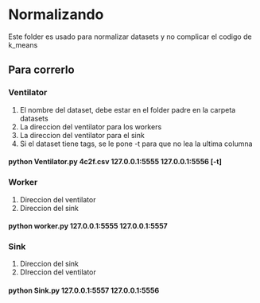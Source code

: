 # Normalizando 

Este folder es usado para normalizar datasets y no complicar el codigo
de k_means

## Para correrlo 

### Ventilator 
1. El nombre del dataset, debe estar en el folder padre en la carpeta datasets 
2. La direccion del ventilator para los workers 
4. La direccion del ventilator para el sink
5. Si el dataset tiene tags, se le pone -t para que no lea la ultima columna 

#### python Ventilator.py 4c2f.csv 127.0.0.1:5555 127.0.0.1:5556 [-t]

### Worker 
1. Direccion del ventilator 
2. Direccion del sink 

#### python worker.py 127.0.0.1:5555 127.0.0.1:5557

### Sink 
1. Direccion del sink 
2. DIreccion del ventilator 
#### python Sink.py 127.0.0.1:5557 127.0.0.1:5556
